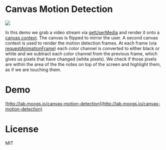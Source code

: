 # Canvas Motion Detection

![](https://github.com/miguelmota/canvas-motion-detection/blob/master/demo.gif)

In this demo we grab a video stream via [getUserMedia](https://developer.mozilla.org/en-US/docs/NavigatorUserMedia.getUserMedia) and render it onto a [canvas context](https://developer.mozilla.org/en-US/docs/Web/API/CanvasRenderingContext2D). The canvas is flipped to mirror the user. A second canvas context is used to render the motion detection frames. At each frame (via [requestAnimationFrame](https://developer.mozilla.org/en-US/docs/Web/API/window.requestAnimationFrame)) each color channel is converted to either black or white and we subtract each color channel from the previous frame, which gives us pixels that have changed (white pixels). We check if those pixels are within the area of the the notes on top of the screen and highlight them, as if we are touching them.

# Demo

[http://lab.moogs.io/canvas-motion-detection](http://lab.moogs.io/canvas-motion-detection)

# License

MIT
